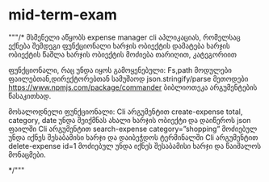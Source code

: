 # mid-term-exam

"""/\*
მსმენელი აწყობს expense manager cli აპლიკაციას, რომელსაც ექნება შემდეგი ფუნქციონალი
ხარჯის ობიექტის დამატება
ხარჯის ობიექტის წაშლა
ხარჯის ობიექტის მოძიება თარიღით, კატეგორიით

ფუნქციონალი, რაც უნდა იყოს გამოყენებული:
Fs,path მოდულები ფაილებთან,დირექტორებთან სამუშაოდ
json.stringify/parse მეთოდები
https://www.npmjs.com/package/commander ბიბლიოთეკა არგუმენტების წასაკითხად.

მოსალოდნელი ფუნქციონალი:
Cli არგუმენტით create-expense total, category, date უნდა შეიქმნას ახალი ხარჯის ობიექტი და დაიწეროს json ფაილში
Cli არგუმენტით search-expense category=”shopping” მოძიებულ უნდა იქნეს შესაბამისი ხარჯი და დაიბეჭდოს ტერმინალში
Cli არგუმენტით delete-expense id=1 მოძიებულ უნდა იქნეს შესაბამისი ხარჯი და წაიშალოს მონაცმები.

\*/"""
